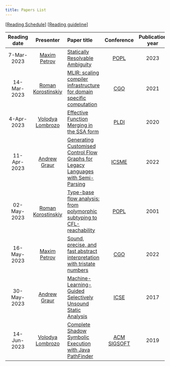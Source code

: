 ```yaml
---
title: Papers List
---
```


\[[Reading Schedule](/reading-schedule.md)\] \[[Reading guideline](/paper-review-guideline.md)\]

| Reading date |                        Presenter                        | Paper title                                                                                                                      |                                        Conference                                        | Publication year | Misc                                                         |
|:------------:|:-------------------------------------------------------:|:---------------------------------------------------------------------------------------------------------------------------------|:----------------------------------------------------------------------------------------:|:----------------:|:-------------------------------------------------------------|
|  7-Mar-2023  |        [Maxim Petrov](https://github.com/mximp)         | [Statically Resolvable Ambiguity](https://dl.acm.org/doi/10.1145/3571251)                                                        |                           [POPL](https://popl23.sigplan.org/)                            |       2023       | [presentation](/pdf/reading-club-review-stat-rslv-abgty.pdf) |
| 14-Mar-2023  |     [Roman Korostinskiy](https://github.com/c71n93)     | [MLIR: scaling compiler infrastructure for domain specific computation](https://dl.acm.org/doi/10.1109/CGO51591.2021.9370308)    |                     [CGO](https://conf.researchr.org/home/cgo-2024)                      |       2021       |                                                              |
|  4-Apr-2023  | [Volodya Lombrozo](https://github.com/volodya-lombrozo) | [Effective Function Merging in the SSA form](https://dl.acm.org/doi/10.1145/3385412.3386030)                                     |                    [PLDI](https://www.sigplan.org/Conferences/PLDI/)                     |       2020       | [presentation](./pdf/effective_function_merging.pdf)         |
| 11-Apr-2023  |        [Andrew Graur](https://github.com/graur)         | [Generating Customised Control Flow Graphs for Legacy Languages with Semi-Parsing](https://ieeexplore.ieee.org/document/9977446) |                    [ICSME](https://cyprusconferences.org/icsme2022/)                     |       2022       | [presentation](./pdf/reading-club-graur-11.04.2023.pdf)      |
| 02-May-2023  |     [Roman Korostinskiy](https://github.com/c71n93)     | [Type-base flow analysis: from polymorphic subtyping to CFL-reachability](https://dl.acm.org/doi/10.1145/360204.360208)          |                           [POPL](https://popl23.sigplan.org/)                            |       2001       | [presentation](./pdf/reading-club-c71n93-02.05.2023.pdf)     |
| 16-May-2023  |        [Maxim Petrov](https://github.com/mximp)         | [Sound, precise, and fast abstract interpretation with tristate numbers](https://doi.org/10.5281/zenodo.5703630)                 | [CGO](https://conf.researchr.org/track/cgo-2022/cgo-2022-main-conference#event-overview) |       2022       | [presentation](./pdf/reading-tristate-numbers.pdf)           |
| 30-May-2023  |        [Andrew Graur](https://github.com/graur)         | [Machine-Learning-Guided Selectively Unsound Static Analysis](https://ieeexplore.ieee.org/document/7985690)                      |                           [ICSE](https://icse2017.gatech.edu/)                           |       2017       | [presentation](./pdf/reading-club-graur-30.05.2023.pdf)      |
| 14-Jun-2023  | [Volodya Lombrozo](https://github.com/volodya-lombrozo) | [Complete Shadow Symbolic Execution with Java PathFinder](https://dl.acm.org/doi/10.1145/3364452.33644558)                       |                           [ACM SIGSOFT](https://www.sigsoft.org/index.html)                           |       2019       | [presentation](./pdf/13.06.2023.reading.short.pdf)           |
